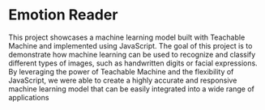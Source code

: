 <h1>Emotion Reader</h1>

This project showcases a machine learning model built with Teachable Machine and implemented using JavaScript. The goal of this project is to demonstrate how machine learning can be used to recognize and classify different types of images, such as handwritten digits or facial expressions. By leveraging the power of Teachable Machine and the flexibility of JavaScript, we were able to create a highly accurate and responsive machine learning model that can be easily integrated into a wide range of applications
